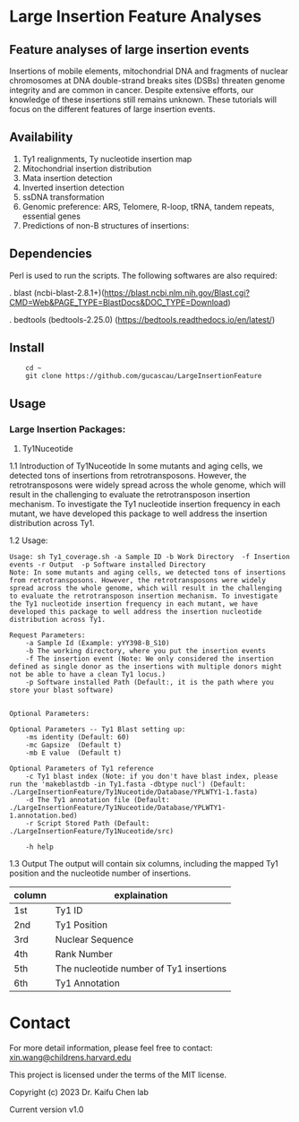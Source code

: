 # Large Insertion Feature Analyses

## Feature analyses of large insertion events

Insertions of mobile elements, mitochondrial DNA and fragments of nuclear chromosomes at DNA double-strand breaks sites (DSBs) threaten genome integrity and are common in cancer. Despite extensive efforts, our knowledge of these insertions still remains unknown. These tutorials will focus on the different features of large insertion events.

##  Availability 

  1. Ty1 realignments, Ty nucleotide insertion map
  2. Mitochondrial insertion distribution
  3. Mata insertion detection
  4. Inverted insertion detection
  5. ssDNA transformation
  6. Genomic preference: ARS, Telomere, R-loop, tRNA, tandem repeats, essential genes
  7. Predictions of non-B structures of insertions: 

## Dependencies

Perl is used to run the scripts. The following softwares are also required:

. blast (ncbi-blast-2.8.1+)(https://blast.ncbi.nlm.nih.gov/Blast.cgi?CMD=Web&PAGE_TYPE=BlastDocs&DOC_TYPE=Download)

. bedtools (bedtools-2.25.0) (https://bedtools.readthedocs.io/en/latest/)

## Install

```
    cd ~
    git clone https://github.com/gucascau/LargeInsertionFeature
```   

## Usage

### Large Insertion Packages:
1. Ty1Nuceotide

1.1 Introduction of Ty1Nuceotide
In some mutants and aging cells, we detected tons of insertions from retrotransposons. However, the retrotransposons were widely spread across the whole genome, which will result in the challenging to evaluate the retrotransposon insertion mechanism. To investigate the Ty1 nucleotide insertion frequency in each mutant, we have developed this package to well address the insertion distribution across Ty1.
 
1.2 Usage: 
```
Usage: sh Ty1_coverage.sh -a Sample ID -b Work Directory  -f Insertion events -r Output  -p Software installed Directory
Note: In some mutants and aging cells, we detected tons of insertions from retrotransposons. However, the retrotransposons were widely spread across the whole genome, which will result in the challenging to evaluate the retrotransposon insertion mechanism. To investigate the Ty1 nucleotide insertion frequency in each mutant, we have developed this package to well address the insertion nucleotide distribution across Ty1.

Request Parameters:
	-a Sample Id (Example: yYY398-B_S10)
	-b The working directory, where you put the insertion events
	-f The insertion event (Note: We only considered the insertion defined as single donor as the insertions with multiple donors might not be able to have a clean Ty1 locus.)
	-p Software installed Path (Default:, it is the path where you store your blast software)


Optional Parameters:

Optional Parameters -- Ty1 Blast setting up:
	-ms identity (Default: 60)
	-mc Gapsize  (Default t)
	-mb E value  (Default t)

Optional Parameters of Ty1 reference
	-c Ty1 blast index (Note: if you don't have blast index, please run the 'makeblastdb -in Ty1.fasta -dbtype nucl') (Default: ./LargeInsertionFeature/Ty1Nuceotide/Database/YPLWTY1-1.fasta)
	-d The Ty1 annotation file (Default: ./LargeInsertionFeature/Ty1Nuceotide/Database/YPLWTY1-1.annotation.bed)
	-r Script Stored Path (Default: ./LargeInsertionFeature/Ty1Nuceotide/src)

	-h help

```
1.3 Output
The output will contain six columns, including the mapped Ty1 position and the nucleotide number of insertions.

| column | explaination |
| ------| ------|
| 1st | Ty1 ID |
| 2nd | Ty1 Position |
| 3rd | Nuclear Sequence |
| 4th | Rank Number |
| 5th | The nucleotide number of Ty1 insertions |
| 6th | Ty1 Annotation |


# Contact


For more detail information, please feel free to contact: xin.wang@childrens.harvard.edu

This project is licensed under the terms of the MIT license.

Copyright (c) 2023 Dr. Kaifu Chen lab

Current version v1.0


